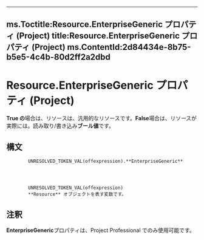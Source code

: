 

---
ms.Toctitle:Resource.EnterpriseGeneric プロパティ (Project)
title:Resource.EnterpriseGeneric プロパティ (Project)
ms.ContentId:2d84434e-8b75-b5e5-4c4b-80d2ff2a2dbd
---
# Resource.EnterpriseGeneric プロパティ (Project)




**True の**場合は、リソースは、汎用的なリソースです。**False**場合は、リソースが実際には。読み取り/書き込み**ブール値**です。

## 構文

            UNRESOLVED_TOKEN_VAL(offexpression).**EnterpriseGeneric**




            UNRESOLVED_TOKEN_VAL(offexpression)
            **Resource** オブジェクトを表す変数です。



## 注釈
**EnterpriseGeneric**プロパティは、Project Professional でのみ使用可能です。




